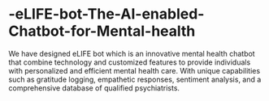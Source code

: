 # -eLIFE-bot-The-AI-enabled-Chatbot-for-Mental-health
We have designed eLIFE bot which is an innovative mental health chatbot that combine technology and customized features to provide individuals with personalized and efficient mental  health care. With unique capabilities such as gratitude logging, empathetic responses, sentiment  analysis, and a comprehensive database of qualified psychiatrists.
